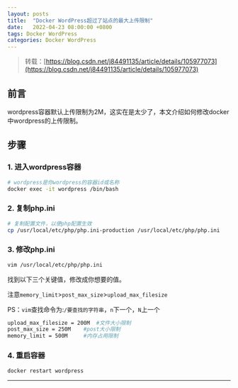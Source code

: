 ```yaml
---
layout: posts
title:  "Docker WordPress超过了站点的最大上传限制"
date:   2022-04-23 08:00:00 +0800
tags: Docker WordPress
categories: Docker WordPress
---
```


> 转载：[https://blog.csdn.net/j84491135/article/details/105977073](https://blog.csdn.net/j84491135/article/details/105977073)

## 前言

wordpress容器默认上传限制为2M，这实在是太少了，本文介绍如何修改docker中wordpress的上传限制。

## 步骤

### 1. 进入wordpress容器

```bash
# wordpress是你wordpress的容器id或名称
docker exec -it wordpress /bin/bash
```

### 2. 复制php.ini

```bash
# 复制配置文件，以便php配置生效
cp /usr/local/etc/php/php.ini-production /usr/local/etc/php/php.ini
```

### 3. 修改php.ini

```bash
vim /usr/local/etc/php/php.ini
```

找到以下三个关键值，修改成你想要的值。

注意`memory_limit`>`post_max_size`>`upload_max_filesize`

PS：`vim`查找命令为:`/要查找的字符串`，`n`下一个，`N`上一个

```bash
upload_max_filesize = 200M	#文件大小限制
post_max_size = 250M	#post大小限制
memory_limit = 500M		#内存占用限制
```

### 4. 重启容器
```bash
docker restart wordpress
```

---
